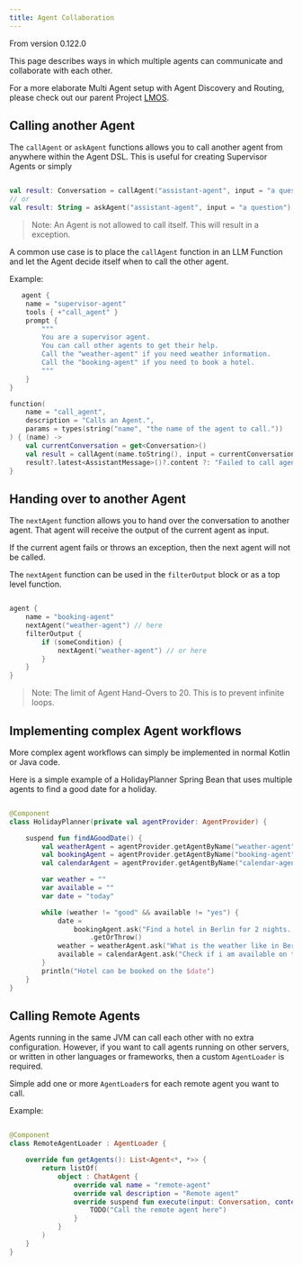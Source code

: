 ```yaml
---
title: Agent Collaboration
---
```


From version 0.122.0

This page describes ways in which multiple agents can communicate and collaborate with each other.

For a more elaborate Multi Agent setup with Agent Discovery and Routing, 
please check out our parent Project [LMOS](https://eclipse.dev/lmos/).

## Calling another Agent

The `callAgent` or `askAgent` functions allows you to call another agent from anywhere within the Agent DSL.
This is useful for creating Supervisor Agents or simply 

```kotlin

val result: Conversation = callAgent("assistant-agent", input = "a question".toConversation()).getOrNull()
// or
val result: String = askAgent("assistant-agent", input = "a question").getOrNull()

```

> Note: An Agent is not allowed to call itself. This will result in a exception.

A common use case is to place the `callAgent` function in an LLM Function
and let the Agent decide itself when to call the other agent.

Example:

```kts
   agent {
    name = "supervisor-agent"
    tools { +"call_agent" }
    prompt {
        """
        You are a supervisor agent. 
        You can call other agents to get their help.
        Call the "weather-agent" if you need weather information.
        Call the "booking-agent" if you need to book a hotel.
        """
    }
}

function(
    name = "call_agent",
    description = "Calls an Agent.",
    params = types(string("name", "the name of the agent to call."))
) { (name) ->
    val currentConversation = get<Conversation>()
    val result = callAgent(name.toString(), input = currentConversation).getOrNull()
    result?.latest<AssistantMessage>()?.content ?: "Failed to call agent $name!"
}

```

## Handing over to another Agent

The `nextAgent` function allows you to hand over the conversation to another agent.
That agent will receive the output of the current agent as input.

If the current agent fails or throws an exception, then the next agent will not be called.

The `nextAgent` function can be used in the `filterOutput` block or as a top level function.

```kts

agent {
    name = "booking-agent"
    nextAgent("weather-agent") // here 
    filterOutput {
        if (someCondition) {
            nextAgent("weather-agent") // or here
        }
    }
}
```

> Note: The limit of Agent Hand-Overs to 20. This is to prevent infinite loops.

## Implementing complex Agent workflows 

More complex agent workflows can simply be implemented in normal Kotlin or Java code.

Here is a simple example of a HolidayPlanner Spring Bean that uses multiple agents to find a good date for a holiday.

```kts

@Component
class HolidayPlanner(private val agentProvider: AgentProvider) {

    suspend fun findAGoodDate() {
        val weatherAgent = agentProvider.getAgentByName("weather-agent") as ChatAgent
        val bookingAgent = agentProvider.getAgentByName("booking-agent") as ChatAgent
        val calendarAgent = agentProvider.getAgentByName("calendar-agent") as ChatAgent

        var weather = ""
        var available = ""
        var date = "today"

        while (weather != "good" && available != "yes") {
            date =
                bookingAgent.ask("Find a hotel in Berlin for 2 nights. Return the first available date after $date.")
                    .getOrThrow()
            weather = weatherAgent.ask("What is the weather like in Berlin on $date? Return good or bad.").getOrThrow()
            available = calendarAgent.ask("Check if i am available on the $date? Return yes or no.").getOrThrow()
        }
        println("Hotel can be booked on the $date")
    }
}
```


## Calling Remote Agents

Agents running in the same JVM can call each other with no extra configuration. 
However, if you want to call agents running on other servers, or written in other languages or frameworks, 
then a custom `AgentLoader` is required.

Simple add one or more `AgentLoader`s for each remote agent you want to call.

Example:
```kts

@Component
class RemoteAgentLoader : AgentLoader {

    override fun getAgents(): List<Agent<*, *>> {
        return listOf(
            object : ChatAgent {
                override val name = "remote-agent"
                override val description = "Remote agent"
                override suspend fun execute(input: Conversation, context: Set<Any>): Result<Conversation, AgentFailedException> {
                    TODO("Call the remote agent here")
                }
            }
        )
    }
}
```